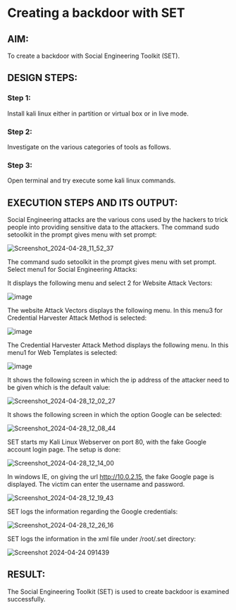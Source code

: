 # Creating a backdoor with SET

## AIM:
To create a backdoor with Social Engineering Toolkit (SET).

## DESIGN STEPS:
### Step 1:
Install kali linux either in partition or virtual box or in live mode.

### Step 2:
Investigate on the various categories of tools as follows.

### Step 3:
Open terminal and try execute some kali linux commands.

## EXECUTION STEPS AND ITS OUTPUT:
Social Engineering attacks are the various cons used by the hackers to trick people into providing sensitive data to the attackers. The command sudo setoolkit in the prompt gives menu with set prompt:

![Screenshot_2024-04-28_11_52_37](https://github.com/JananiSoundararajan/creating-a-backdoor-with-SET/assets/119477549/e67abd28-edff-40a1-973f-50e402357549)


The command sudo setoolkit in the prompt gives menu with set prompt. Select menu1 for Social Engineering Attacks:

It displays the following menu and select 2 for Website Attack Vectors:

![image](https://github.com/Yamunaasri/creating-a-backdoor-with-SET/assets/115707860/880a2bde-a9f3-452a-90f1-bdd2a2a9f572)

The website Attack Vectors displays the following menu. In this menu3 for Credential Harvester Attack Method is selected:

![image](https://github.com/Yamunaasri/creating-a-backdoor-with-SET/assets/115707860/8ed9bef6-f39f-4666-83d3-ea373ef49105)

The Credential Harvester Attack Method displays the following menu. In this menu1 for Web Templates is selected: 

![image](https://github.com/Yamunaasri/creating-a-backdoor-with-SET/assets/115707860/3c59ee6c-17fb-4fe6-a892-ca404e6f809c)

It shows the following screen in which the ip address of the attacker need to be given which is the default value:

![Screenshot_2024-04-28_12_02_27](https://github.com/JananiSoundararajan/creating-a-backdoor-with-SET/assets/119477549/aae80965-20fa-46fa-878d-f0f912e8dc2e)


It shows the following screen in which the option Google can be selected: 

![Screenshot_2024-04-28_12_08_44](https://github.com/JananiSoundararajan/creating-a-backdoor-with-SET/assets/119477549/77bf3ede-6f37-4abf-9e5c-5a0a20f71a38)


SET starts my Kali Linux Webserver on port 80, with the fake Google account login page. The setup is done: 

![Screenshot_2024-04-28_12_14_00](https://github.com/JananiSoundararajan/creating-a-backdoor-with-SET/assets/119477549/2b41ad0b-3065-490f-bc59-d5a641acb56f)


In windows IE, on giving the url http://10.0.2.15, the fake Google page is displayed. The victim can enter the username and password.

![Screenshot_2024-04-28_12_19_43](https://github.com/JananiSoundararajan/creating-a-backdoor-with-SET/assets/119477549/136422da-1e97-471c-9ff9-273da837ac37)


SET logs the information regarding the Google credentials: 

![Screenshot_2024-04-28_12_26_16](https://github.com/JananiSoundararajan/creating-a-backdoor-with-SET/assets/119477549/e822fdf9-0c18-488f-b36a-361a5a8cbab3)


SET logs the information in the xml file under /root/.set directory:

![Screenshot 2024-04-24 091439](https://github.com/Yamunaasri/creating-a-backdoor-with-SET/assets/115707860/d5cb5cc7-d79a-4a16-a3e9-2cf6bf9a03c5)

## RESULT:
The Social Engineering Toolkit (SET) is used to create backdoor is  examined successfully.

